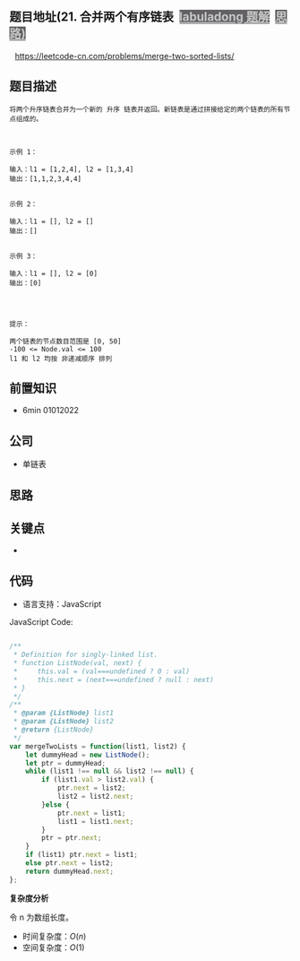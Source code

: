 
## 题目地址(21. 合并两个有序链表</a><a id="solution_btn_21" href="https://labuladong.gitee.io/plugin-v2/?qno=21" target="_blank" class="button-4" style="font-weight: bold; background-color: rgba(78, 76, 80, 0.88); color: rgb(199, 198, 198); margin-left: 10px;">labuladong 题解</a><a id="brief_btn_21" href="#" target="_blank" class="button-4" style="font-weight: bold; background-color: rgba(78, 76, 80, 0.88); color: rgb(199, 198, 198); margin-left: 10px;">思路)

https://leetcode-cn.com/problems/merge-two-sorted-lists/

## 题目描述

```
将两个升序链表合并为一个新的 升序 链表并返回。新链表是通过拼接给定的两个链表的所有节点组成的。 

 

示例 1：

输入：l1 = [1,2,4], l2 = [1,3,4]
输出：[1,1,2,3,4,4]


示例 2：

输入：l1 = [], l2 = []
输出：[]


示例 3：

输入：l1 = [], l2 = [0]
输出：[0]


 

提示：

两个链表的节点数目范围是 [0, 50]
-100 <= Node.val <= 100
l1 和 l2 均按 非递减顺序 排列
```

## 前置知识

- 6min 01012022

## 公司

- 单链表

## 思路

## 关键点

-

## 代码

- 语言支持：JavaScript

JavaScript Code:

```javascript

/**
 * Definition for singly-linked list.
 * function ListNode(val, next) {
 *     this.val = (val===undefined ? 0 : val)
 *     this.next = (next===undefined ? null : next)
 * }
 */
/**
 * @param {ListNode} list1
 * @param {ListNode} list2
 * @return {ListNode}
 */
var mergeTwoLists = function(list1, list2) {
    let dummyHead = new ListNode();
    let ptr = dummyHead;
    while (list1 !== null && list2 !== null) {
        if (list1.val > list2.val) {
            ptr.next = list2;
            list2 = list2.next;
        }else {
            ptr.next = list1;
            list1 = list1.next;
        }
        ptr = ptr.next;
    }
    if (list1) ptr.next = list1;
    else ptr.next = list2;
    return dummyHead.next;
};


```


**复杂度分析**

令 n 为数组长度。

- 时间复杂度：$O(n)$
- 空间复杂度：$O(1)$


